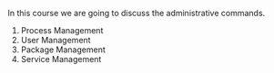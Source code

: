 In this course we are going to discuss the administrative commands.

  1. Process Management 
  2. User Management 
  3. Package Management 
  4. Service Management  